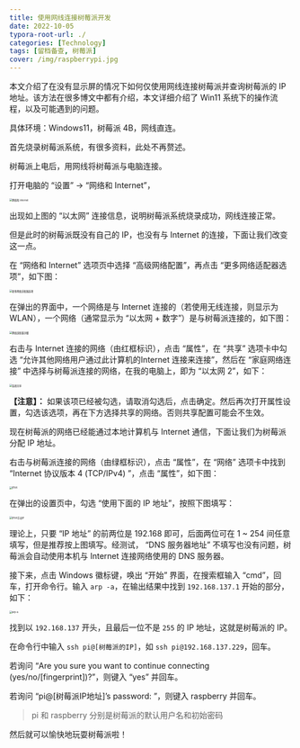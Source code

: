 ```yaml
---
title: 使用网线连接树莓派开发
date: 2022-10-05
typora-root-url: ./
categories: [Technology]
tags: [留档备查, 树莓派]
cover: /img/raspberrypi.jpg
---
```


本文介绍了在没有显示屏的情况下如何仅使用网线连接树莓派并查询树莓派的 IP 地址。该方法在很多博文中都有介绍，本文详细介绍了 Win11 系统下的操作流程，以及可能遇到的问题。

具体环境：Windows11，树莓派 4B，网线直连。

<!--more-->

首先烧录树莓派系统，有很多资料，此处不再赘述。

树莓派上电后，用网线将树莓派与电脑连接。

打开电脑的 “设置” -> “网络和 Internet”，

<img src="/使用网线连接树莓派开发/网络和 internet.png" alt="网络和 internet" style="zoom:30%;" />

出现如上图的 “以太网” 连接信息，说明树莓派系统烧录成功，网线连接正常。

但是此时的树莓派既没有自己的 IP，也没有与 Internet 的连接，下面让我们改变这一点。

在 “网络和 Internet” 选项页中选择 “高级网络配置”，再点击 “更多网络适配器选项”，如下图：

<img src="/使用网线连接树莓派开发/更多网络适配器选项.png" alt="更多网络适配器选项" style="zoom:30%;" />

在弹出的界面中，一个网络是与 Internet 连接的（若使用无线连接，则显示为 WLAN），一个网络（通常显示为 “以太网 + 数字”）是与树莓派连接的，如下图：

<img src="/使用网线连接树莓派开发/网络适配器详细.png" alt="网络适配器详细" style="zoom:30%;" />

右击与 Internet 连接的网络（由红框标识），点击 “属性”，在 “共享” 选项卡中勾选 “允许其他网络用户通过此计算机的Internet 连接来连接”，然后在 “家庭网络连接” 中选择与树莓派连接的网络，在我的电脑上，即为 “以太网 2”，如下：

<img src="/使用网线连接树莓派开发/连接共享.png" alt="连接共享" style="zoom:30%;" />

**【注意】：** 如果该项已经被勾选，请取消勾选后，点击确定。然后再次打开属性设置，勾选该选项，再在下方选择共享的网络。否则共享配置可能会不生效。

现在树莓派的网络已经能通过本地计算机与 Internet 通信，下面让我们为树莓派分配 IP 地址。

右击与树莓派连接的网络（由绿框标识），点击 “属性”，在 “网络” 选项卡中找到 “Internet 协议版本 4 (TCP/IPv4) ”，点击 “属性”，如下图：

<img src="/使用网线连接树莓派开发/IPV4.png" alt="IPV4" style="zoom:30%;" />

在弹出的设置页中，勾选 “使用下面的 IP 地址”，按照下图填写：

<img src="/使用网线连接树莓派开发/IPV4手动IP.png" alt="IPV4手动IP" style="zoom:30%;" />

理论上，只要 “IP 地址” 的前两位是 192.168 即可，后面两位可在 1 ~ 254 间任意填写，但是推荐按上图填写。经测试， “DNS 服务器地址” 不填写也没有问题，树莓派会自动使用本机与 Internet 连接网络使用的 DNS 服务器。

接下来，点击 Windows 徽标键，唤出 “开始” 界面，在搜索框输入 “cmd”，回车，打开命令行。输入 `arp -a`，在输出结果中找到 `192.168.137.1` 开始的部分，如下：

<img src="/使用网线连接树莓派开发/arp-a.png" alt="arp-a" style="zoom:30%;" />

找到以 `192.168.137` 开头，且最后一位不是 `255` 的 IP 地址，这就是树莓派的 IP。

在命令行中输入 `ssh pi@[树莓派的IP]`，如 `ssh pi@192.168.137.229`，回车。

若询问 “Are you sure you want to continue connecting (yes/no/[fingerprint])?”，则键入 “yes” 并回车。

若询问 “pi@[树莓派IP地址]’s password: ”，则键入 raspberry 并回车。

> pi 和 raspberry 分别是树莓派的默认用户名和初始密码

然后就可以愉快地玩耍树莓派啦！

